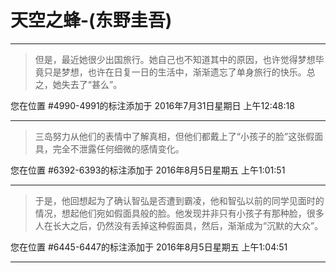 # 天空之蜂-(东野圭吾)

---

> 但是，最近她很少出国旅行。她自己也不知道其中的原因，也许觉得梦想毕竟只是梦想，也许在日复一日的生活中，渐渐遗忘了单身旅行的快乐。总之，她失去了“甚么”。

您在位置 #4990-4991的标注添加于 2016年7月31日星期日 上午12:48:18

---

> 三岛努力从他们的表情中了解真相，但他们都戴上了“小孩子的脸”这张假面具，完全不泄露任何细微的感情变化。

您在位置 #6392-6393的标注添加于 2016年8月5日星期五 上午1:01:51

---

> 于是，他回想起为了确认智弘是否遭到霸凌，他和智弘以前的同学见面时的情况，想起他们宛如假面具般的脸。他发现并非只有小孩子有那种脸，很多人在长大之后，仍然没有丢掉这种假面具，然后，渐渐成为“沉默的大众”。

您在位置 #6445-6447的标注添加于 2016年8月5日星期五 上午1:04:51

---

